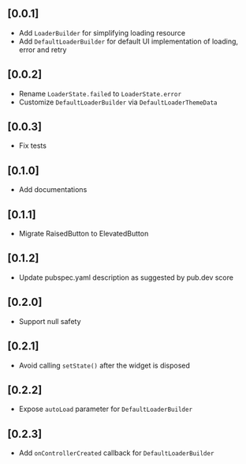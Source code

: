 ## [0.0.1]

* Add `LoaderBuilder` for simplifying loading resource
* Add `DefaultLoaderBuilder` for default UI implementation of loading, error and retry

## [0.0.2]

* Rename `LoaderState.failed` to `LoaderState.error`
* Customize `DefaultLoaderBuilder` via `DefaultLoaderThemeData`

## [0.0.3]

* Fix tests

## [0.1.0]

* Add documentations

## [0.1.1]

* Migrate RaisedButton to ElevatedButton

## [0.1.2]

* Update pubspec.yaml description as suggested by pub.dev score

## [0.2.0]

* Support null safety

## [0.2.1]

* Avoid calling `setState()` after the widget is disposed

## [0.2.2]

* Expose `autoLoad` parameter for `DefaultLoaderBuilder`

## [0.2.3]

* Add `onControllerCreated` callback for `DefaultLoaderBuilder`